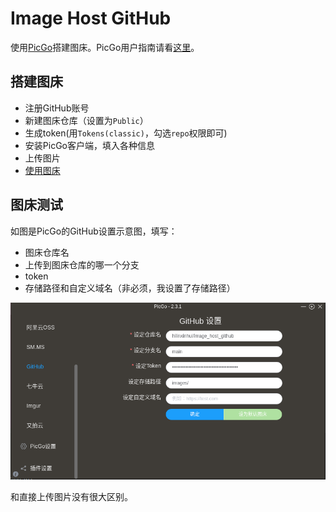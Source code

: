 # Image Host GitHub

使用[PicGo](https://github.com/Molunerfinn/PicGo)搭建图床。PicGo用户指南请看[这里](https://picgo.github.io/PicGo-Doc/zh/guide/)。

## 搭建图床

- 注册GitHub账号
- 新建图床仓库（设置为`Public`）
- 生成token(用`Tokens(classic)`，勾选`repo`权限即可)
- 安装PicGo客户端，填入各种信息
- 上传图片
- [使用图床](#图床测试)

## 图床测试

如图是PicGo的GitHub设置示意图，填写：

- 图床仓库名
- 上传到图床仓库的哪一个分支
- token
- 存储路径和自定义域名（非必须，我设置了存储路径）

![PicGoGitHub设置示意](https://raw.githubusercontent.com/hilinxinhui/image_host_github/main/images/picgo_github_setting.png)

和直接上传图片没有很大区别。

